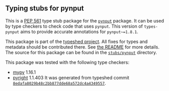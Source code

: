 ## Typing stubs for pynput

This is a [PEP 561](https://peps.python.org/pep-0561/) type stub package for
the [`pynput`](https://github.com/moses-palmer/pynput) package. It can be used by type checkers
to check code that uses `pynput`. This version of
`types-pynput` aims to provide accurate annotations for
`pynput~=1.8.1`.

This package is part of the [typeshed project](https://github.com/python/typeshed).
All fixes for types and metadata should be contributed there.
See [the README](https://github.com/python/typeshed/blob/main/README.md)
for more details. The source for this package can be found in the
[`stubs/pynput`](https://github.com/python/typeshed/tree/main/stubs/pynput)
directory.

This package was tested with the following type checkers:
* [mypy](https://github.com/python/mypy/) 1.16.1
* [pyright](https://github.com/microsoft/pyright) 1.1.403
It was generated from typeshed commit
[`8edafa8029b48c2bb877dde68a572dc4a4349557`](https://github.com/python/typeshed/commit/8edafa8029b48c2bb877dde68a572dc4a4349557).
